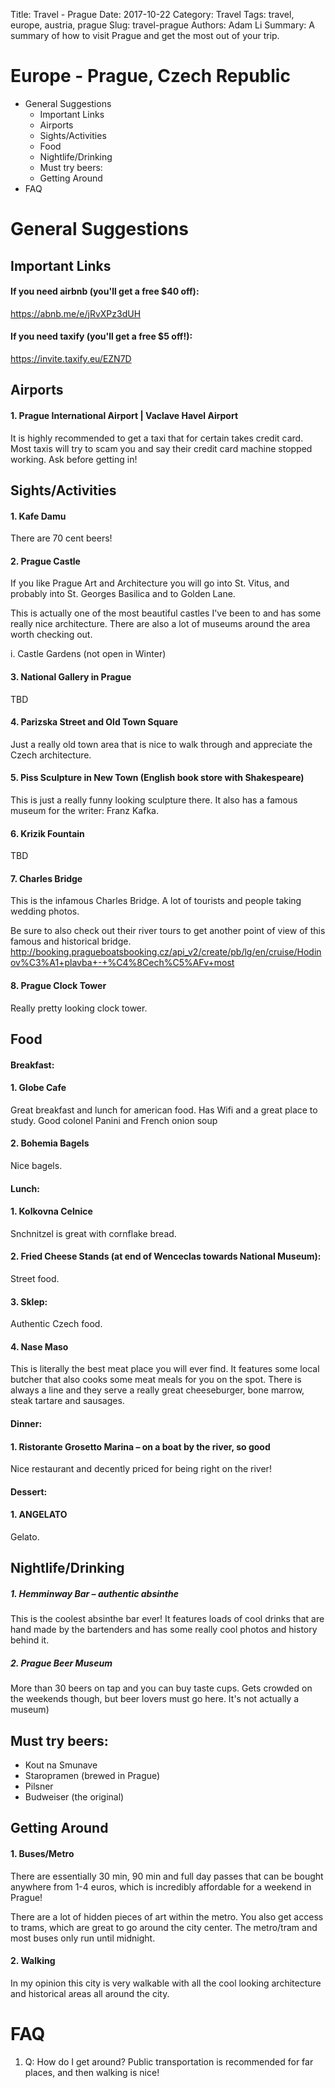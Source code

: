 Title: Travel - Prague
Date: 2017-10-22
Category: Travel
Tags: travel, europe, austria, prague
Slug: travel-prague
Authors: Adam Li
Summary: A summary of how to visit Prague and get the most out of your trip.

# Europe - Prague, Czech Republic
<!-- MarkdownTOC -->

- General Suggestions
    - Important Links
    - Airports
    - Sights/Activities
    - Food
    - Nightlife/Drinking
    - Must try beers:
    - Getting Around
- FAQ

<!-- /MarkdownTOC -->

# General Suggestions

## Important Links
#### If you need airbnb (you'll get a free $40 off):
<a href="https://abnb.me/e/jRvXPz3dUH">https://abnb.me/e/jRvXPz3dUH</a>
#### If you need taxify (you'll get a free $5 off!):
<a href="https://invite.taxify.eu/EZN7D">https://invite.taxify.eu/EZN7D</a>

## Airports
#### 1. Prague International Airport | Vaclave Havel Airport
It is highly recommended to get a taxi that for certain takes credit card. Most taxis will try to scam you and say their credit card machine stopped working. Ask before getting in!

## Sights/Activities
#### 1. Kafe Damu
There are 70 cent beers!

#### 2. Prague Castle
If you like Prague Art and Architecture you will go into St. Vitus, and probably into St. Georges Basilica and to Golden Lane.

This is actually one of the most beautiful castles I've been to and has some really nice architecture. There are also a lot of museums around the area worth checking out.

i. Castle Gardens (not open in Winter)

#### 3. National Gallery in Prague
TBD

#### 4. Parizska Street and Old Town Square
Just a really old town area that is nice to walk through and appreciate the Czech architecture.

#### 5. Piss Sculpture in New Town (English book store with Shakespeare)
This is just a really funny looking sculpture there. It also has a famous museum for the writer: Franz Kafka.

#### 6. Krizik Fountain
TBD

#### 7. Charles Bridge
This is the infamous Charles Bridge. A lot of tourists and people taking wedding photos. 

Be sure to also check out their river tours to get another point of view of this famous and historical bridge.
http://booking.pragueboatsbooking.cz/api_v2/create/pb/lg/en/cruise/Hodinov%C3%A1+plavba+-+%C4%8Cech%C5%AFv+most

#### 8. Prague Clock Tower
Really pretty looking clock tower.

## Food
#### Breakfast:
#### 1. Globe Cafe
Great breakfast and lunch for american food. Has Wifi and a great place to study. Good colonel Panini and French onion soup

#### 2. Bohemia Bagels
Nice bagels.

#### Lunch:
#### 1. Kolkovna Celnice
Snchnitzel is great with cornflake bread.

#### 2. Fried Cheese Stands (at end of Wenceclas towards National Museum):
Street food.

#### 3. Sklep:
Authentic Czech food.

#### 4. Nase Maso
This is literally the best meat place you will ever find. It features some local butcher that also cooks some meat meals for you on the spot. There is always a line and they serve a really great cheeseburger, bone marrow, steak tartare and sausages.

#### Dinner:
#### 1. Ristorante Grosetto Marina – on a boat by the river, so good
Nice restaurant and decently priced for being right on the river!

#### Dessert:
#### 1. ANGELATO
Gelato.

## Nightlife/Drinking
##### 1. Hemminway Bar – authentic absinthe
This is the coolest absinthe bar ever! It features loads of cool drinks that are hand made by the bartenders and has some really cool photos and history behind it.

##### 2. Prague Beer Museum 
More than 30 beers on tap and you can buy taste cups. Gets crowded on the weekends though, but beer lovers must go here. It's not actually a museum)

## Must try beers:
- Kout na Smunave 
- Staropramen (brewed in Prague)
- Pilsner
- Budweiser (the original)

## Getting Around
#### 1. Buses/Metro
There are essentially 30 min, 90 min and full day passes that can be bought anywhere from 1-4 euros, which is incredibly affordable for a weekend in Prague!

There are a lot of hidden pieces of art within the metro. You also get access to trams, which are great to go around the city center. The metro/tram and most buses only run until midnight.

#### 2. Walking
In my opinion this city is very walkable with all the cool looking architecture and historical areas all around the city.

# FAQ
1. Q: How do I get around?
Public transportation is recommended for far places, and then walking is nice!
